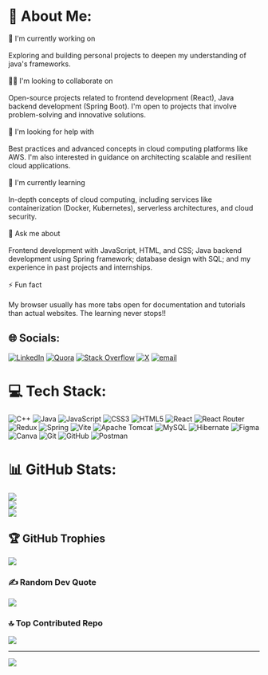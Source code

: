 # 💫 About Me:
🔭 I'm currently working on<br><br>Exploring and building personal projects to deepen my understanding of java's frameworks.<br><br>👯‍♀️ I'm looking to collaborate on<br><br>Open-source projects related to frontend development (React), Java backend development (Spring Boot). I'm open to projects that involve problem-solving and innovative solutions.<br><br>🤝 I'm looking for help with<br><br>Best practices and advanced concepts in cloud computing platforms like AWS. I'm also interested in guidance on architecting scalable and resilient cloud applications.<br><br>🌱 I'm currently learning<br><br>In-depth concepts of cloud computing, including services like containerization (Docker, Kubernetes), serverless architectures, and cloud security.<br><br>💬 Ask me about<br><br>Frontend development with JavaScript, HTML, and CSS; Java backend development using Spring framework; database design with SQL; and my experience in past projects and internships.<br><br>⚡ Fun fact<br><br> My browser usually has more tabs open for documentation and tutorials than actual websites. The learning never stops!!


## 🌐 Socials:
[![LinkedIn](https://img.shields.io/badge/LinkedIn-%230077B5.svg?logo=linkedin&logoColor=white)](https://linkedin.com/in/anjali-nanaware-474474280) [![Quora](https://img.shields.io/badge/Quora-%23B92B27.svg?logo=Quora&logoColor=white)](https://quora.com/profile/Anjali-Nanaware-6) [![Stack Overflow](https://img.shields.io/badge/-Stackoverflow-FE7A16?logo=stack-overflow&logoColor=white)](https://stackoverflow.com/users/anjali-nanaware) [![X](https://img.shields.io/badge/X-black.svg?logo=X&logoColor=white)](https://x.com/@anjali_N15) [![email](https://img.shields.io/badge/Email-D14836?logo=gmail&logoColor=white)](mailto:nanawareanjali15@gmail.com) 

# 💻 Tech Stack:
![C++](https://img.shields.io/badge/c++-%2300599C.svg?style=for-the-badge&logo=c%2B%2B&logoColor=white) ![Java](https://img.shields.io/badge/java-%23ED8B00.svg?style=for-the-badge&logo=openjdk&logoColor=white) ![JavaScript](https://img.shields.io/badge/javascript-%23323330.svg?style=for-the-badge&logo=javascript&logoColor=%23F7DF1E) ![CSS3](https://img.shields.io/badge/css3-%231572B6.svg?style=for-the-badge&logo=css3&logoColor=white) ![HTML5](https://img.shields.io/badge/html5-%23E34F26.svg?style=for-the-badge&logo=html5&logoColor=white) ![React](https://img.shields.io/badge/react-%2320232a.svg?style=for-the-badge&logo=react&logoColor=%2361DAFB) ![React Router](https://img.shields.io/badge/React_Router-CA4245?style=for-the-badge&logo=react-router&logoColor=white) ![Redux](https://img.shields.io/badge/redux-%23593d88.svg?style=for-the-badge&logo=redux&logoColor=white) ![Spring](https://img.shields.io/badge/spring-%236DB33F.svg?style=for-the-badge&logo=spring&logoColor=white) ![Vite](https://img.shields.io/badge/vite-%23646CFF.svg?style=for-the-badge&logo=vite&logoColor=white) ![Apache Tomcat](https://img.shields.io/badge/apache%20tomcat-%23F8DC75.svg?style=for-the-badge&logo=apache-tomcat&logoColor=black) ![MySQL](https://img.shields.io/badge/mysql-4479A1.svg?style=for-the-badge&logo=mysql&logoColor=white) ![Hibernate](https://img.shields.io/badge/Hibernate-59666C?style=for-the-badge&logo=Hibernate&logoColor=white) ![Figma](https://img.shields.io/badge/figma-%23F24E1E.svg?style=for-the-badge&logo=figma&logoColor=white) ![Canva](https://img.shields.io/badge/Canva-%2300C4CC.svg?style=for-the-badge&logo=Canva&logoColor=white) ![Git](https://img.shields.io/badge/git-%23F05033.svg?style=for-the-badge&logo=git&logoColor=white) ![GitHub](https://img.shields.io/badge/github-%23121011.svg?style=for-the-badge&logo=github&logoColor=white) ![Postman](https://img.shields.io/badge/Postman-FF6C37?style=for-the-badge&logo=postman&logoColor=white)
# 📊 GitHub Stats:
![](https://github-readme-stats.vercel.app/api?username=AnjaliNanaware&theme=radical&hide_border=false&include_all_commits=true&count_private=false)<br/>
![](https://nirzak-streak-stats.vercel.app/?user=AnjaliNanaware&theme=radical&hide_border=false)<br/>
![](https://github-readme-stats.vercel.app/api/top-langs/?username=AnjaliNanaware&theme=radical&hide_border=false&include_all_commits=true&count_private=false&layout=compact)

## 🏆 GitHub Trophies
![](https://github-profile-trophy.vercel.app/?username=AnjaliNanaware&theme=radical&no-frame=false&no-bg=true&margin-w=4)

### ✍️ Random Dev Quote
![](https://quotes-github-readme.vercel.app/api?type=vetical&theme=radical)

### 🔝 Top Contributed Repo
![](https://github-contributor-stats.vercel.app/api?username=AnjaliNanaware&limit=5&theme=dark&combine_all_yearly_contributions=true)

---
[![](https://visitcount.itsvg.in/api?id=AnjaliNanaware&icon=0&color=0)](https://visitcount.itsvg.in)

<!-- Proudly created with GPRM ( https://gprm.itsvg.in ) -->
